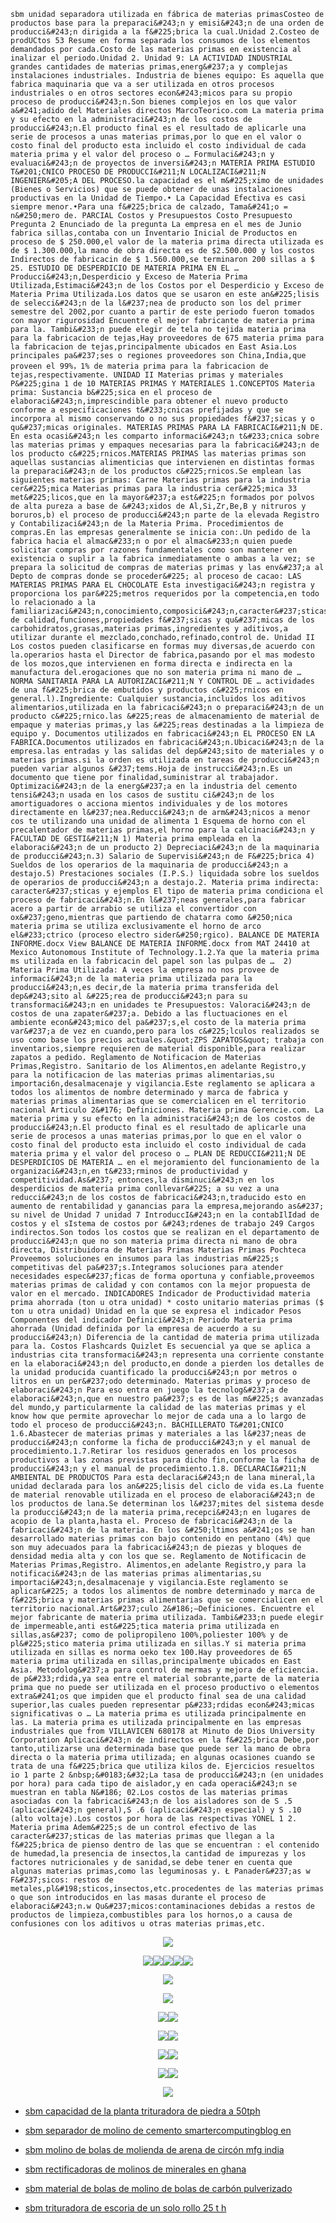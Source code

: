 
```
sbm unidad separadora utilizada en fábrica de materias primasCosteo de productos base para la preparaci&#243;n y emisi&#243;n de una orden de producci&#243;n dirigida a la f&#225;brica la cual.Unidad 2.Costeo de prodUCtos 53 Resume en forma separada los consumos de los elementos demandados por cada.Costo de las materias primas en existencia al inalizar el periodo.Unidad 2. Unidad 9: LA ACTIVIDAD INDUSTRIAL grandes cantidades de materias primas,energ&#237;a y complejas instalaciones industriales. Industria de bienes equipo: Es aquella que fabrica maquinaria que va a ser utilizada en otros procesos industriales o en otros sectores econ&#243;micos para su propio proceso de producci&#243;n.Son bienes complejos en los que valor a&#241;adido del Materiales directos MarcoTeorico.com La materia prima y su efecto en la administraci&#243;n de los costos de producci&#243;n.El producto final es el resultado de aplicarle una serie de procesos a unas materias primas,por lo que en el valor o costo final del producto esta incluido el costo individual de cada materia prima y el valor del proceso o … Formulaci&#243;n y evaluaci&#243;n de proyectos de inversi&#243;n MATERIA PRIMA ESTUDIO T&#201;CNICO PROCESO DE PRODUCCI&#211;N LOCALIZACI&#211;N INGENIER&#205;A DEL PROCESO.la capacidad es el m&#225;ximo de unidades (Bienes o Servicios) que se puede obtener de unas instalaciones productivas en la Unidad de Tiempo.• La Capacidad Efectiva es casi siempre menor.•Para una f&#225;brica de calzado, Tama&#241;o = n&#250;mero de. PARCIAL Costos y Presupuestos Costo Presupuesto Pregunta 2 Enunciado de la pregunta La empresa en el mes de Junio fabrica sillas,contaba con un Inventario Inicial de Productos en proceso de $ 250.000,el valor de la materia prima directa utilizada es de $ 1.300.000,la mano de obra directa es de $2.500.000 y los costos Indirectos de fabricacin de $ 1.560.000,se terminaron 200 sillas a $ 25. ESTUDIO DE DESPERDICIO DE MATERIA PRIMA EN EL … Producci&#243;n,Desperdicio y Exceso de Materia Prima Utilizada,Estimaci&#243;n de los Costos por el Desperdicio y Exceso de Materia Prima Utilizada.Los datos que se usaron en este an&#225;lisis de selecci&#243;n de la l&#237;nea de producto son los del primer semestre del 2002,por cuanto a partir de este periodo fueron tomados con mayor rigurosidad Encuentre el mejor fabricante de materia prima para la. Tambi&#233;n puede elegir de tela no tejida materia prima para la fabricacion de tejas,Hay proveedores de 675 materia prima para la fabricacion de tejas,principalmente ubicados en East Asia.Los principales pa&#237;ses o regiones proveedores son China,India,que proveen el 99%，1% de materia prima para la fabricacion de tejas,respectivamente. UNIDAD II Materias primas y materiales P&#225;gina 1 de 10 MATERIAS PRIMAS Y MATERIALES 1.CONCEPTOS Materia prima: Sustancia b&#225;sica en el proceso de elaboraci&#243;n,imprescindible para obtener el nuevo producto conforme a especificaciones t&#233;cnicas prefijadas y que se incorpora al mismo conservando o no sus propiedades f&#237;sicas y o qu&#237;micas originales. MATERIAS PRIMAS PARA LA FABRICACI&#211;N DE. En esta ocasi&#243;n les comparto informaci&#243;n t&#233;cnica sobre las materias primas y empaques necesarias para la fabricaci&#243;n de los producto c&#225;rnicos.MATERIAS PRIMAS las materias primas son aquellas sustancias alimenticias que intervienen en distintas formas la preparaci&#243;n de los productos c&#225;rnicos.Se emplean las siguientes materias primas: Carne Materias primas para la industria cer&#225;mica Materias primas para la industria cer&#225;mica 33 met&#225;licos,que en la mayor&#237;a est&#225;n formados por polvos de alta pureza a base de &#243;xidos de Al,Si,Zr,Be,B y nitruros y boruros,b) el proceso de producci&#243;n parte de la elevada Registro y Contabilizaci&#243;n de la Materia Prima. Procedimientos de compras.En las empresas generalmente se inicia con:.Un pedido de la fabrica hacia el almac&#233;n o por el almac&#233;n quien puede solicitar compras por razones fundamentales como son mantener en existencia o suplir a la fabrica inmediatamente o ambas a la vez; se prepara la solicitud de compras de materias primas y las env&#237;a al Depto de compras donde se proceder&#225; al proceso de cacao: LAS MATERIAS PRIMAS PARA EL CHOCOLATE Esta investigaci&#243;n registra y proporciona los par&#225;metros requeridos por la competencia,en todo lo relacionado a la familiarizaci&#243;n,conocimiento,composici&#243;n,caracter&#237;sticas,clasificaci&#243;n,control de calidad,funciones,propiedades f&#237;sicas y qu&#237;micas de los carbohidratos,grasas,materias primas,ingredientes y aditivos,a utilizar durante el mezclado,conchado,refinado,control de. Unidad II Los costos pueden clasificarse en formas muy diversas,de acuerdo con la.operarios hasta el Director de fabrica,pasando por el mas modesto de los mozos,que intervienen en forma directa e indirecta en la manufactura del.erogaciones que no son materia prima ni mano de … NORMA SANITARIA PARA LA AUTORIZACI&#211;N Y CONTROL DE … actividades de una f&#225;brica de embutidos y productos c&#225;rnicos en general.l).Ingrediente: Cualquier sustancia,incluidos los aditivos alimentarios,utilizada en la fabricaci&#243;n o preparaci&#243;n de un producto c&#225;rnico.las &#225;reas de almacenamiento de material de empaque y materias primas,y las &#225;reas destinadas a la limpieza de equipo y. Documentos utilizados en fabricaci&#243;n EL PROCESO EN LA FABRICA.Documentos utilizados en fabricaci&#243;n.Ubicaci&#243;n de la empresa.las entradas y las salidas del dep&#243;sito de materiales y o materias primas.si la orden es utilizada en tareas de producci&#243;n pueden variar algunos &#237;tems.Hoja de instrucci&#243;n.Es un documento que tiene por finalidad,suministrar al trabajador. Optimizaci&#243;n de la energ&#237;a en la industria del cemento tensi&#243;n usada en los casos de sustitu ci&#243;n de los amortiguadores o acciona mientos individuales y de los motores directamente en l&#237;nea.Reducci&#243;n de arm&#243;nicos a menor cos te utilizando una unidad de alimenta 1 Esquema de horno con el precalentador de materias primas,el horno para la calcinaci&#243;n y FACULTAD DE GESTI&#211;N 1) Materia prima empleada en la elaboraci&#243;n de un producto 2) Depreciaci&#243;n de la maquinaria de producci&#243;n.3) Salario de Supervisi&#243;n de F&#225;brica 4) Sueldos de los operarios de la maquinaria de producci&#243;n a destajo.5) Prestaciones sociales (I.P.S.) liquidada sobre los sueldos de operarios de producci&#243;n a destajo.2. Materia prima indirecta: caracter&#237;sticas y ejemplos El tipo de materia prima condiciona el proceso de fabricaci&#243;n.En l&#237;neas generales,para fabricar acero a partir de arrabio se utiliza el convertidor con ox&#237;geno,mientras que partiendo de chatarra como &#250;nica materia prima se utiliza exclusivamente el horno de arco el&#233;ctrico (proceso electro sider&#250;rgico). BALANCE DE MATERIA INFORME.docx View BALANCE DE MATERIA INFORME.docx from MAT 24410 at Mexico Autonomous Institute of Technology.1.2.Ya que la materia prima ms utilizada en la fabricacin del papel son las pulpas de …  2) Materia Prima Utilizada: A veces la empresa no nos provee de informaci&#243;n de la materia prima utilizada para la producci&#243;n,es decir,de la materia prima transferida del dep&#243;sito al &#225;rea de producci&#243;n para su transformaci&#243;n en unidades te Presupuestos: Valoraci&#243;n de costos de una zapater&#237;a. Debido a las fluctuaciones en el ambiente econ&#243;mico del pa&#237;s,el costo de la materia prima var&#237;a de vez en cuando,pero para los c&#225;lculos realizados se uso como base los precios actuales.&quot;ZPS ZAPATOS&quot; trabaja con inventarios,siempre requieren de material disponible,para realizar zapatos a pedido. Reglamento de Notificacion de Materias Primas,Registro. Sanitario de los Alimentos,en adelante Registro,y para la notificacion de las materias primas alimentarias,su importaci6n,desalmacenaje y vigilancia.Este reglamento se aplicara a todos los alimentos de nombre determinado y marca de fabrica y materias primas alimentarias que se comercialicen en el territorio nacional Articulo 2&#176; Definiciones. Materia prima Gerencie.com. La materia prima y su efecto en la administraci&#243;n de los costos de producci&#243;n.El producto final es el resultado de aplicarle una serie de procesos a unas materias primas,por lo que en el valor o costo final del producto esta incluido el costo individual de cada materia prima y el valor del proceso o … PLAN DE REDUCCI&#211;N DE DESPERDICIOS DE MATERIA … en el mejoramiento del funcionamiento de la organizaci&#243;n,en t&#233;rminos de productividad y competitividad.As&#237; entonces,la disminuci&#243;n en los desperdicios de materia prima conllevar&#225; a su vez a una reducci&#243;n de los costos de fabricaci&#243;n,traducido esto en aumento de rentabilidad y ganancias para la empresa,mejorando as&#237; su nivel de Unidad 7 unidad 7 IntroduccI&#243;n en la contabIlIdad de costos y el sIstema de costos por &#243;rdenes de trabajo 249 Cargos indirectos.Son todos los costos que se realizan en el departamento de producci&#243;n que no son materia prima directa ni mano de obra directa, Distribuidora de Materias Primas Materias Primas Pochteca Proveemos soluciones en insumos para las industrias m&#225;s competitivas del pa&#237;s.Integramos soluciones para atender necesidades espec&#237;ficas de forma oportuna y confiable,proveemos materias primas de calidad y con contamos con la mejor propuesta de valor en el mercado. INDICADORES Indicador de Productividad materia prima ahorrada (ton u otra unidad) * costo unitario materias primas ($ ton u otra unidad) Unidad en la que se expresa el indicador Pesos Componentes del indicador Definici&#243;n Periodo Materia prima ahorrada (Unidad definida por la empresa de acuerdo a su producci&#243;n) Diferencia de la cantidad de materia prima utilizada para la. Costos Flashcards Quizlet Es secuencial ya que se aplica a industrias cita transformaci&#243;n representa una corriente constante en la elaboraci&#243;n del producto,en donde a pierden los detalles de la unidad producida cuantificado la producci&#243;n por metros o litros en un per&#237;odo determinado. Materias primas y proceso de elaboraci&#243;n Para eso entra en juego la tecnolog&#237;a de elaboraci&#243;n,que en nuestro pa&#237;s es de las m&#225;s avanzadas del mundo,y particularmente la calidad de las materias primas y el know how que permite aprovechar lo mejor de cada una a lo largo de todo el proceso de producci&#243;n. BACHILLERATO T&#201;CNICO 1.6.Abastecer de materias primas y materiales a las l&#237;neas de producci&#243;n conforme la ficha de producci&#243;n y el manual de procedimiento.1.7.Retirar los residuos generados en los procesos productivos a las zonas previstas para dicho fin,conforme la ficha de producci&#243;n y el manual de procedimiento.1.8. DECLARACI&#211;N AMBIENTAL DE PRODUCTOS Para esta declaraci&#243;n de lana mineral,la unidad declarada para los an&#225;lisis del ciclo de vida es.La fuente de material renovable utilizada en el proceso de elaboraci&#243;n de los productos de lana.Se determinan los l&#237;mites del sistema desde la producci&#243;n de la materia prima,recepci&#243;n en lugares de acopio de la planta,hasta el. Proceso de fabricaci&#243;n de la fabricaci&#243;n de la materia. En los &#250;ltimos a&#241;os se han desarrollado materias primas con bajo contenido en pentano (4%) que son muy adecuados para la fabricaci&#243;n de piezas y bloques de densidad media alta y con los que se. Reglamento de Notificacin de Materias Primas,Registro. Alimentos,en adelante Registro,y para la notificaci&#243;n de las materias primas alimentarias,su importaci&#243;n,desalmacenaje y vigilancia.Este reglamento se aplicar&#225; a todos los alimentos de nombre determinado y marca de f&#225;brica y materias primas alimentarias que se comercialicen en el territorio nacional.Art&#237;culo 2&#186;—Definiciones. Encuentre el mejor fabricante de materia prima utilizada. Tambi&#233;n puede elegir de impermeable,anti est&#225;tica materia prima utilizada en sillas,as&#237; como de polipropileno 100%,poliester 100% y de pl&#225;stico materia prima utilizada en sillas.Y si materia prima utilizada en sillas es norma oeko tex 100.Hay proveedores de 65 materia prima utilizada en sillas,principalmente ubicados en East Asia. Metodolog&#237;a para control de mermas y mejora de eficiencia. de p&#233;rdida,ya sea entre el material sobrante,parte de la materia prima que no puede ser utilizada en el proceso productivo o elementos extra&#241;os que impiden que el producto final sea de una calidad superior,las cuales pueden representar p&#233;rdidas econ&#243;micas significativas o … La materia prima es utilizada principalmente en las. La materia prima es utilizada principalmente en las empresas industriales que from VILLAVICEN 680178 at Minuto de Dios University Corporation Aplicaci&#243;n de indirectos en la f&#225;brica Debe,por tanto,utilizarse una determinada base que puede ser la mano de obra directa o la materia prima utilizada; en algunas ocasiones cuando se trata de una f&#225;brica que utiliza kilos de. Ejercicios resueltos io 1 parte 2 &nbsp;&#0183;&#32;La tasa de producci&#243;n (en unidades por hora) para cada tipo de aislador,y en cada operaci&#243;n se muestran en tabla N&#186; 02.Los costos de las materias primas asociadas con la fabricaci&#243;n de los aisladores son de S .5 (aplicaci&#243;n general),S .6 (aplicaci&#243;n especial) y S .10 (alto voltaje).Los costos por hora de las respectivas YONEL 1 2. Materia prima Adem&#225;s de un control efectivo de las caracter&#237;sticas de las materias primas que llegan a la f&#225;brica de pienso dentro de las que se encuentran : el contenido de humedad,la presencia de insectos,la cantidad de impurezas y los factores nutricionales y de sanidad,se debe tener en cuenta que algunas materias primas,como las leguminosas y. Ł Panader&#237;as w F&#237;sicos: restos de metales,pl&#198;sticos,insectos,etc.procedentes de las materias primas o que son introducidos en las masas durante el proceso de elaboraci&#243;n.w Qu&#237;micos:contaminaciones debidas a restos de productos de limpieza,combustibles para los hornos,o a causa de confusiones con los aditivos u otras materias primas,etc. 
```

<div align="center">

<a href="https://es-crusher.shibang-china.com/github&k=sbm+unidad+separadora+utilizada+en+f%C3%A1brica+de+materias+primas"><img src="https://static.shibang-china.com/es/crusher/logo.jpg"></a>

<a href="https://es-crusher.shibang-china.com/github&k=sbm+unidad+separadora+utilizada+en+f%C3%A1brica+de+materias+primas"><img src="https://static.shibang-china.com/es/crusher/index.jpg"></a><a href="https://es-crusher.shibang-china.com/material.htmlgithub&k=sbm+unidad+separadora+utilizada+en+f%C3%A1brica+de+materias+primas"><img src="https://static.shibang-china.com/es/crusher/material.jpg"></a><a href="https://es-crusher.shibang-china.com/application.htmlgithub&k=sbm+unidad+separadora+utilizada+en+f%C3%A1brica+de+materias+primas"><img src="https://static.shibang-china.com/es/crusher/application.jpg"></a><a href="https://es-crusher.shibang-china.com/aboutus.htmlgithub&k=sbm+unidad+separadora+utilizada+en+f%C3%A1brica+de+materias+primas"><img src="https://static.shibang-china.com/es/crusher/aboutus.jpg"></a><a href="https://es-crusher.shibang-china.com/contact.htmlgithub&k=sbm+unidad+separadora+utilizada+en+f%C3%A1brica+de+materias+primas"><img src="https://static.shibang-china.com/es/crusher/contact.jpg"></a>

<a href="https://es-crusher.shibang-china.com/github&k=sbm+unidad+separadora+utilizada+en+f%C3%A1brica+de+materias+primas"><img src="https://static.shibang-china.com/es/crusher/banner.jpg"></a>

<a href="https://swt.shibang-china.com/github&k=sbm+unidad+separadora+utilizada+en+f%C3%A1brica+de+materias+primas"><img src="https://static.shibang-china.com/es/crusher/text.jpg"></a>

<a href="https://swt.shibang-china.com/github&k=sbm+unidad+separadora+utilizada+en+f%C3%A1brica+de+materias+primas"><img src="https://static.shibang-china.com/es/crusher/chat.jpg"></a><a href="https://es-crusher.shibang-china.com/contact.htmlgithub&k=sbm+unidad+separadora+utilizada+en+f%C3%A1brica+de+materias+primas"><img src="https://static.shibang-china.com/es/crusher/message.jpg"></a>

<a href="https://es-crusher.shibang-china.com/products/pe.htmlgithub&k=sbm+unidad+separadora+utilizada+en+f%C3%A1brica+de+materias+primas"><img src="https://static.shibang-china.com/es/crusher/pe.jpg"></a><a href="https://es-crusher.shibang-china.com/products/pf.htmlgithub&k=sbm+unidad+separadora+utilizada+en+f%C3%A1brica+de+materias+primas"><img src="https://static.shibang-china.com/es/crusher/pf.jpg"></a>

<a href="https://es-crusher.shibang-china.com/products/hpt.htmlgithub&k=sbm+unidad+separadora+utilizada+en+f%C3%A1brica+de+materias+primas"><img src="https://static.shibang-china.com/es/crusher/hpt.jpg"></a><a href="https://es-crusher.shibang-china.com/products/vsi.htmlgithub&k=sbm+unidad+separadora+utilizada+en+f%C3%A1brica+de+materias+primas"><img src="https://static.shibang-china.com/es/crusher/vsi.jpg"></a>

<a href="https://es-crusher.shibang-china.com/products/klv.htmlgithub&k=sbm+unidad+separadora+utilizada+en+f%C3%A1brica+de+materias+primas"><img src="https://static.shibang-china.com/es/crusher/klv.jpg"></a><a href="https://es-crusher.shibang-china.com/products/portable.htmlgithub&k=sbm+unidad+separadora+utilizada+en+f%C3%A1brica+de+materias+primas"><img src="https://static.shibang-china.com/es/crusher/portable.jpg"></a>

<a href="https://swt.shibang-china.com/github&k=sbm+unidad+separadora+utilizada+en+f%C3%A1brica+de+materias+primas"><img src="https://static.shibang-china.com/es/crusher/case.jpg"></a>

</div>


* [sbm capacidad de la planta trituradora de piedra a 50tph](sbm%20capacidad%20de%20la%20planta%20trituradora%20de%20piedra%20a%2050tph.md)

* [sbm separador de molino de cemento smartercomputingblog en](sbm%20separador%20de%20molino%20de%20cemento%20smartercomputingblog%20en.md)

* [sbm molino de bolas de molienda de arena de circón mfg india](sbm%20molino%20de%20bolas%20de%20molienda%20de%20arena%20de%20circ%C3%B3n%20mfg%20india.md)

* [sbm rectificadoras de molinos de minerales en ghana](sbm%20rectificadoras%20de%20molinos%20de%20minerales%20en%20ghana.md)

* [sbm material de bolas de molino de bolas de carbón pulverizado](sbm%20material%20de%20bolas%20de%20molino%20de%20bolas%20de%20carb%C3%B3n%20pulverizado.md)

* [sbm trituradora de escoria de un solo rollo 25 t h](sbm%20trituradora%20de%20escoria%20de%20un%20solo%20rollo%2025%20t%20h.md)